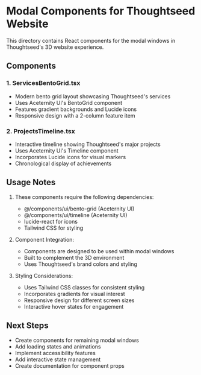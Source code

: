# Modal Components for Thoughtseed Website

This directory contains React components for the modal windows in Thoughtseed's 3D website experience.

## Components

### 1. ServicesBentoGrid.tsx
- Modern bento grid layout showcasing Thoughtseed's services
- Uses Aceternity UI's BentoGrid component
- Features gradient backgrounds and Lucide icons
- Responsive design with a 2-column feature item

### 2. ProjectsTimeline.tsx
- Interactive timeline showing Thoughtseed's major projects
- Uses Aceternity UI's Timeline component
- Incorporates Lucide icons for visual markers
- Chronological display of achievements

## Usage Notes

1. These components require the following dependencies:
   - @/components/ui/bento-grid (Aceternity UI)
   - @/components/ui/timeline (Aceternity UI)
   - lucide-react for icons
   - Tailwind CSS for styling

2. Component Integration:
   - Components are designed to be used within modal windows
   - Built to complement the 3D environment
   - Uses Thoughtseed's brand colors and styling

3. Styling Considerations:
   - Uses Tailwind CSS classes for consistent styling
   - Incorporates gradients for visual interest
   - Responsive design for different screen sizes
   - Interactive hover states for engagement

## Next Steps

- Create components for remaining modal windows
- Add loading states and animations
- Implement accessibility features
- Add interactive state management
- Create documentation for component props